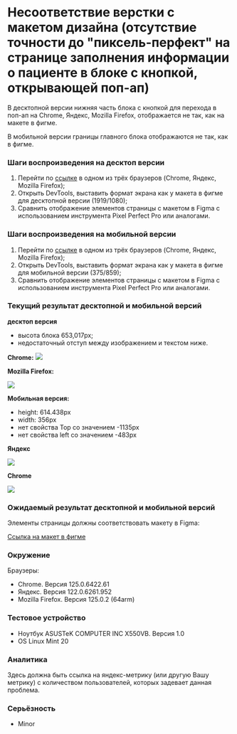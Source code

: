 
# Несоответствие верстки с макетом дизайна (отсутствие точности до "пиксель-перфект" на странице заполнения информации о пациенте в блоке с кнопкой, открывающей поп-ап)

В десктопной версии нижняя часть блока с кнопкой для перехода в поп-ап на Chrome, Яндекс, Mozilla Firefox, отображается не так, как на макете в фигме.

В мобильной версии границы главного блока отображаются не так, как в фигме.

### Шаги воспроизведения на десктоп версии

1. Перейти по [ссылке](http://landing.hh-demo.np-internal.ru/) в одном из трёх браузеров (Chrome, Яндекс, Mozilla Firefox);
2. Открыть DevTools, выставить формат экрана как у макета в фигме для десктопной версии (1919/1080);
3. Сравнить отображение элементов страницы с макетом в Figma с использованием инструмента Pixel Perfect Pro или аналогами.

### Шаги воспроизведения на мобильной версии

1. Перейти по [ссылке](http://landing.hh-demo.np-internal.ru/) в одном из трёх браузеров (Chrome, Яндекс, Mozilla Firefox);
2. Открыть DevTools, выставить формат экрана как у макета в фигме для мобильной версии (375/859);
3. Сравнить отображение элементов страницы с макетом в Figma с использованием инструмента Pixel Perfect Pro или аналогами.

### Текущий результат десктопной и мобильной версий

**десктоп версия**

- высота блока 653,017px;
- недостаточный отступ между изображением и текстом ниже.

**Chrome:**
![](https://lh7-us.googleusercontent.com/docsz/AD_4nXdorYVhCPAUzLW0Y6zZFYisDxhf9L4n1gHirfqSs_T6iUM0VWbldPHQpK8NJCddgkAKoZSCUEZh9nauDQeXmswBlayUV6T9kg35yAaciO13i-HOnSG1-IfQFMvSeRMn6xaYoZgHmD31iK9CJbYGQCszJrU_?key=W9WZZmEcmfVJofTw_hOVLg)

**Mozilla Firefox:**

![](https://lh7-us.googleusercontent.com/docsz/AD_4nXfzYiAZrHxA7lWvE3SwOi11DqDjH1WQFKFVkJUs-dcCvHoXVZNItfWaA1JNntqv48QUo5Uvl24K21X4CMfzfaDsIw8so2syPqKwo1DEeSZ1v2fr_seurXE6yVRpn71su5bdPppr3Gc6FbKL2j3wZqaHC8n4?key=W9WZZmEcmfVJofTw_hOVLg)

**Мобильная версия:**

- height: 614.438px
- width: 356px
- нет свойства Top со значением -1135px
- нет свойства left со значением -483px

**Яндекс**

![](https://lh7-us.googleusercontent.com/docsz/AD_4nXduIPQ4--535StqfDSIqz8nxewoV52LcqEQe8FY4__qMz8MBt1Gk3Cc4yos9puajnfQlv6KZ-8MUnGEZ3aDnO9uFZM0SZZtkfvGUcf3d5jXA7FzNR7UOJ8g9z0zrxuTegl4oXGEtp0EFhiNeGUmYt5KJd8?key=W9WZZmEcmfVJofTw_hOVLg)

**Chrome**

![](https://lh7-us.googleusercontent.com/docsz/AD_4nXfQ9f_2YyLNVFer8BeKj99w9lmFF0DGLiU1T1IE7YUygEw5Pu5a5BTW4SaWD38HWjZz7I1nt5v9YIX4BkBpENu28SvET1FmmjZ7JgBPWvSBOhxvwMhJtVaoxaKV2bzDab5JGtnbyA5tkJsP_2QznM9M7wRI?key=W9WZZmEcmfVJofTw_hOVLg)

### Ожидаемый результат десктопной и мобильной версий

Элементы страницы должны соответствовать макету в Figma:

[Ссылка на макет в фигме](https://www.figma.com/design/Y4bDSYRs6RcQOUstBjgzlH/%D0%9D%D0%B0%D0%9F%D0%BE%D0%BF%D1%80%D0%B0%D0%B2%D0%BA%D1%83---%D1%82%D0%B5%D1%81%D1%82%D0%BE%D0%B2%D0%BE%D0%B5-%D0%B7%D0%B0%D0%B4%D0%B0%D0%BD%D0%B8%D0%B5-%D0%B4%D0%BB%D1%8F-%D0%B2%D0%B5%D1%80%D1%81%D1%82%D0%B0%D0%BB%D1%8C%D1%89%D0%B8%D0%BA%D0%B0?node-id=0-1&viewport=509%252C302%252C)

### Окружение

Браузеры:

- Chrome. Версия 125.0.6422.61
- Яндекс. Версия 122.0.6261.952
- Mozilla Firefox. Версия 125.0.2 (64arm)

### Тестовое устройство

- Ноутбук ASUSTeK COMPUTER INC X550VB. Версия 1.0
- OS Linux Mint 20

### Аналитика

Здесь должна быть ссылка на яндекс-метрику (или другую Вашу метрику) с количеством пользователей, которых задевает данная проблема.

### Серьёзность

- Minor
